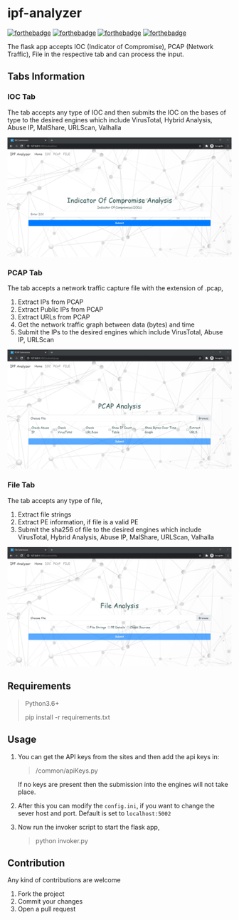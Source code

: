 # ipf-analyzer
[![forthebadge](https://forthebadge.com/images/badges/built-with-grammas-recipe.svg)](https://forthebadge.com)
[![forthebadge](https://forthebadge.com/images/badges/built-with-love.svg)](https://forthebadge.com)
[![forthebadge](https://forthebadge.com/images/badges/made-with-python.svg)](https://forthebadge.com)
[![forthebadge](https://forthebadge.com/images/badges/powered-by-water.svg)](https://forthebadge.com)

The flask app accepts IOC (Indicator of Compromise), PCAP (Network Traffic), File in the respective tab
and can process the input.

## Tabs Information
### IOC Tab
The tab accepts any type of IOC and then submits the IOC on the bases of type
to the desired engines which include VirusTotal, Hybrid Analysis, Abuse IP, 
MalShare, URLScan, Valhalla  

![Image of IOC](./images/ioc_submission.png)


### PCAP Tab
The tab accepts a network traffic capture file with the extension of .pcap,
1. Extract IPs from PCAP
2. Extract Public IPs from PCAP
3. Extract URLs from PCAP
4. Get the network traffic graph between data (bytes) and time
5. Submit the IPs to the desired engines which include VirusTotal, Abuse IP, URLScan  

![Image of IOC](./images/pcap_submission.png)


### File Tab
The tab accepts any type of file,
1. Extract file strings
2. Extract PE information, if file is a valid PE
3. Submit the sha256 of file to the desired engines which include VirusTotal, Hybrid Analysis, Abuse IP, 
MalShare, URLScan, Valhalla

![Image of IOC](./images/file_submission.png)

   
## Requirements
>Python3.6+
> 
> pip install -r requirements.txt


## Usage
1. You can get the API keys from the sites and then add the api keys in:
    > /common/apiKeys.py
    
    If no keys are present then the submission into the engines will not take place.


2. After this you can modify the `config.ini`, if you want to 
change the sever host and port. Default is set to `localhost:5002`


3. Now run the invoker script to start the flask app,
    >python invoker.py


## Contribution
Any kind of contributions are welcome
1. Fork the project
2. Commit your changes
3. Open a pull request


